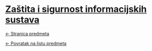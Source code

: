 # [Zaštita i sigurnost informacijskih sustava](https://www.github.com/studosi-fer/ZSIS)
[<- Stranica predmeta](https://www.fer.unizg.hr/predmet/zsis_a)

[<- Povratak na listu predmeta](https://www.github.com/studosi/FER)
